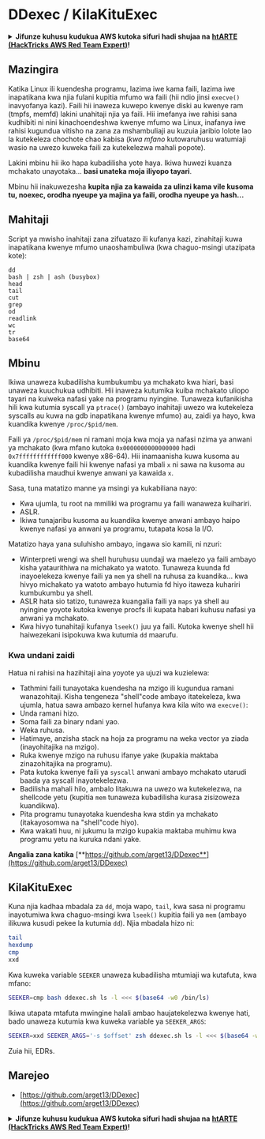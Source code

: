 # DDexec / KilaKituExec

<details>

<summary><strong>Jifunze kuhusu kudukua AWS kutoka sifuri hadi shujaa na</strong> <a href="https://training.hacktricks.xyz/courses/arte"><strong>htARTE (HackTricks AWS Red Team Expert)</strong></a><strong>!</strong></summary>

Njia nyingine za kusaidia HackTricks:

* Ikiwa unataka kuona **kampuni yako ikionekana kwenye HackTricks** au **kupakua HackTricks kwa PDF** Angalia [**MPANGO WA KUJIUNGA**](https://github.com/sponsors/carlospolop)!
* Pata [**swag rasmi wa PEASS & HackTricks**](https://peass.creator-spring.com)
* Gundua [**The PEASS Family**](https://opensea.io/collection/the-peass-family), mkusanyiko wetu wa kipekee wa [**NFTs**](https://opensea.io/collection/the-peass-family)
* **Jiunge na** 💬 [**Kikundi cha Discord**](https://discord.gg/hRep4RUj7f) au [**kikundi cha telegram**](https://t.me/peass) au **tufuate** kwenye **Twitter** 🐦 [**@hacktricks_live**](https://twitter.com/hacktricks_live)**.**
* **Shiriki mbinu zako za kudukua kwa kuwasilisha PRs kwenye** [**HackTricks**](https://github.com/carlospolop/hacktricks) na [**HackTricks Cloud**](https://github.com/carlospolop/hacktricks-cloud) repos za github.

</details>

## Mazingira

Katika Linux ili kuendesha programu, lazima iwe kama faili, lazima iwe inapatikana kwa njia fulani kupitia mfumo wa faili (hii ndio jinsi `execve()` inavyofanya kazi). Faili hii inaweza kuwepo kwenye diski au kwenye ram (tmpfs, memfd) lakini unahitaji njia ya faili. Hii imefanya iwe rahisi sana kudhibiti ni nini kinachoendeshwa kwenye mfumo wa Linux, inafanya iwe rahisi kugundua vitisho na zana za mshambuliaji au kuzuia jaribio lolote lao la kutekeleza chochote chao kabisa (_kwa mfano_ kutowaruhusu watumiaji wasio na uwezo kuweka faili za kutekelezwa mahali popote).

Lakini mbinu hii iko hapa kubadilisha yote haya. Ikiwa huwezi kuanza mchakato unayotaka... **basi unateka moja iliyopo tayari**.

Mbinu hii inakuwezesha **kupita njia za kawaida za ulinzi kama vile kusoma tu, noexec, orodha nyeupe ya majina ya faili, orodha nyeupe ya hash...**

## Mahitaji

Script ya mwisho inahitaji zana zifuatazo ili kufanya kazi, zinahitaji kuwa inapatikana kwenye mfumo unaoshambuliwa (kwa chaguo-msingi utazipata kote):
```
dd
bash | zsh | ash (busybox)
head
tail
cut
grep
od
readlink
wc
tr
base64
```
## Mbinu

Ikiwa unaweza kubadilisha kumbukumbu ya mchakato kwa hiari, basi unaweza kuuchukua udhibiti. Hii inaweza kutumika kuiba mchakato uliopo tayari na kuiweka nafasi yake na programu nyingine. Tunaweza kufanikisha hili kwa kutumia syscall ya `ptrace()` (ambayo inahitaji uwezo wa kutekeleza syscalls au kuwa na gdb inapatikana kwenye mfumo) au, zaidi ya hayo, kwa kuandika kwenye `/proc/$pid/mem`.

Faili ya `/proc/$pid/mem` ni ramani moja kwa moja ya nafasi nzima ya anwani ya mchakato (kwa mfano kutoka `0x0000000000000000` hadi `0x7ffffffffffff000` kwenye x86-64). Hii inamaanisha kuwa kusoma au kuandika kwenye faili hii kwenye nafasi ya mbali `x` ni sawa na kusoma au kubadilisha maudhui kwenye anwani ya kawaida `x`.

Sasa, tuna matatizo manne ya msingi ya kukabiliana nayo:

* Kwa ujumla, tu root na mmiliki wa programu ya faili wanaweza kuihariri.
* ASLR.
* Ikiwa tunajaribu kusoma au kuandika kwenye anwani ambayo haipo kwenye nafasi ya anwani ya programu, tutapata kosa la I/O.

Matatizo haya yana suluhisho ambayo, ingawa sio kamili, ni nzuri:

* Winterpreti wengi wa shell huruhusu uundaji wa maelezo ya faili ambayo kisha yataurithiwa na michakato ya watoto. Tunaweza kuunda fd inayoelekeza kwenye faili ya `mem` ya shell na ruhusa za kuandika... kwa hivyo michakato ya watoto ambayo hutumia fd hiyo itaweza kuhariri kumbukumbu ya shell.
* ASLR hata sio tatizo, tunaweza kuangalia faili ya `maps` ya shell au nyingine yoyote kutoka kwenye procfs ili kupata habari kuhusu nafasi ya anwani ya mchakato.
* Kwa hivyo tunahitaji kufanya `lseek()` juu ya faili. Kutoka kwenye shell hii haiwezekani isipokuwa kwa kutumia `dd` maarufu.

### Kwa undani zaidi

Hatua ni rahisi na hazihitaji aina yoyote ya ujuzi wa kuzielewa:

* Tathmini faili tunayotaka kuendesha na mzigo ili kugundua ramani wanazohitaji. Kisha tengeneza "shell"code ambayo itatekeleza, kwa ujumla, hatua sawa ambazo kernel hufanya kwa kila wito wa `execve()`:
* Unda ramani hizo.
* Soma faili za binary ndani yao.
* Weka ruhusa.
* Hatimaye, anzisha stack na hoja za programu na weka vector ya ziada (inayohitajika na mzigo).
* Ruka kwenye mzigo na ruhusu ifanye yake (kupakia maktaba zinazohitajika na programu).
* Pata kutoka kwenye faili ya `syscall` anwani ambayo mchakato utarudi baada ya syscall inayotekelezwa.
* Badilisha mahali hilo, ambalo litakuwa na uwezo wa kutekelezwa, na shellcode yetu (kupitia `mem` tunaweza kubadilisha kurasa zisizoweza kuandikwa).
* Pita programu tunayotaka kuendesha kwa stdin ya mchakato (itakayosomwa na "shell"code hiyo).
* Kwa wakati huu, ni jukumu la mzigo kupakia maktaba muhimu kwa programu yetu na kuruka ndani yake.

**Angalia zana katika** [**https://github.com/arget13/DDexec**](https://github.com/arget13/DDexec)

## KilaKituExec

Kuna njia kadhaa mbadala za `dd`, moja wapo, `tail`, kwa sasa ni programu inayotumiwa kwa chaguo-msingi kwa `lseek()` kupitia faili ya `mem` (ambayo ilikuwa kusudi pekee la kutumia `dd`). Njia mbadala hizo ni:
```bash
tail
hexdump
cmp
xxd
```
Kwa kuweka variable `SEEKER` unaweza kubadilisha mtumiaji wa kutafuta, kwa mfano:
```bash
SEEKER=cmp bash ddexec.sh ls -l <<< $(base64 -w0 /bin/ls)
```
Ikiwa utapata mtafuta mwingine halali ambao haujatekelezwa kwenye hati, bado unaweza kutumia kwa kuweka variable ya `SEEKER_ARGS`:
```bash
SEEKER=xxd SEEKER_ARGS='-s $offset' zsh ddexec.sh ls -l <<< $(base64 -w0 /bin/ls)
```
Zuia hii, EDRs.

## Marejeo
* [https://github.com/arget13/DDexec](https://github.com/arget13/DDexec)

<details>

<summary><strong>Jifunze kuhusu kudukua AWS kutoka sifuri hadi shujaa na</strong> <a href="https://training.hacktricks.xyz/courses/arte"><strong>htARTE (HackTricks AWS Red Team Expert)</strong></a><strong>!</strong></summary>

Njia nyingine za kusaidia HackTricks:

* Ikiwa unataka kuona **kampuni yako ikionekana kwenye HackTricks** au **kupakua HackTricks kwa muundo wa PDF** Angalia [**MPANGO WA KUJIUNGA**](https://github.com/sponsors/carlospolop)!
* Pata [**swag rasmi wa PEASS & HackTricks**](https://peass.creator-spring.com)
* Gundua [**The PEASS Family**](https://opensea.io/collection/the-peass-family), mkusanyiko wetu wa [**NFTs**](https://opensea.io/collection/the-peass-family) za kipekee
* **Jiunge na** 💬 [**Kikundi cha Discord**](https://discord.gg/hRep4RUj7f) au [**kikundi cha telegram**](https://t.me/peass) au **tufuate** kwenye **Twitter** 🐦 [**@hacktricks_live**](https://twitter.com/hacktricks_live)**.**
* **Shiriki mbinu zako za kudukua kwa kuwasilisha PRs kwenye** [**HackTricks**](https://github.com/carlospolop/hacktricks) na [**HackTricks Cloud**](https://github.com/carlospolop/hacktricks-cloud) github repos.

</details>
